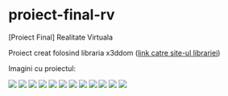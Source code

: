 # proiect-final-rv
[Proiect Final] Realitate Virtuala

Proiect creat folosind libraria x3ddom (<a target="_blank" href="https://x3dom.org">link catre site-ul librariei</a>)

Imagini cu proiectul:

<img src="pics/1.png">

<img src="pics/2.png">

<img src="pics/3.png">

<img src="pics/4.png">

<img src="pics/5.png">

<img src="pics/6.png">

<img src="pics/7.png">

<img src="pics/8.png">

<img src="pics/9.png">

<img src="pics/10.png">

<img src="pics/11.png">

<img src="pics/12.png">